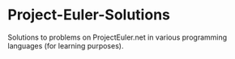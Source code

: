 # Project-Euler-Solutions
Solutions to problems on ProjectEuler.net in various programming languages (for learning purposes).
